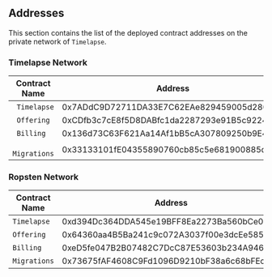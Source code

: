 ## Addresses

This section contains the list of the deployed contract addresses on the private network of `Timelapse`.

### Timelapse Network

| Contract Name | Address                                    |
| ------------- | ------------------------------------------ |
| ` Timelapse`  | 0x7ADdC9D72711DA33E7C62EAe829459005d280602 |
| ` Offering`   | 0xCDfb3c7cE8f5D8DABfc1da2287293e91B5c92243 |
| ` Billing`    | 0x136d73C63F621Aa14Af1bB5cA307809250b9E4DF |
| ` Migrations` | 0x33133101fE04355890760cb85c5e681900885dF9 |

### Ropsten Network

| Contract Name | Address                                    |
| ------------- | ------------------------------------------ |
| `Timelapse `  | 0xd394Dc364DDA545e19BFF8Ea2273Ba560bCe009C |
| `Offering `   | 0x64360aa4B5Ba241c9c072A3037f00e3dcEe585CF |
| `Billing `    | 0xeD5fe047B2B07482C7DcC87E53603b234A946D56 |
| `Migrations ` | 0x73675fAF4608C9Fd1096D9210bF38a6c68bFEc1e |
